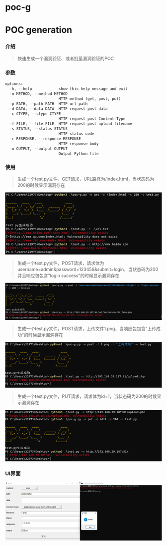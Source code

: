 # poc-g
# POC generation

### 介绍

> 快速生成一个漏洞验证、或者批量漏洞验证的POC

### 参数

```
options:
  -h, --help            show this help message and exit
  -m METHOD, --method METHOD
                        HTTP method (get, post, put)
  -p PATH, --path PATH  HTTP url path
  -d DATA, --data DATA  HTTP request post data
  -c CTYPE, --ctype CTYPE
                        HTTP request post Content-Type
  -f FILE, --file FILE  HTTP request post upload filename
  -s STATUS, --status STATUS
                        HTTP status code
  -r RESPONSE, --response RESPONSE
                        HTTP response body
  -o OUTPUT, --output OUTPUT
                        Output Python file
```

### 使用

> 生成一个test.py文件，GET请求，URL路径为/index.html，当状态码为200的时候显示漏洞存在

![image-20230328135029845](https://github.com/NewBeginning6/poc-g/blob/main/image-20230328135029845.png)

> 生成一个test.py文件，POST请求，请求体为username=admin&password=123456&submit=login，当状态码为200并且响应包包含"login success"的时候显示漏洞存在

![image-20230329111419602](https://github.com/NewBeginning6/poc-g/blob/main/image-20230329111419602.png)

> 生成一个test.py文件，POST请求，上传文件1.png，当响应包包含"上传成功"的时候显示漏洞存在

![image-20230329112353125](https://github.com/NewBeginning6/poc-g/blob/main/image-20230329112353125.png)

>生成一个test.py文件，PUT请求，请求体为id=1，当状态码为200的时候显示漏洞存在

![image-20230329112941992](https://github.com/NewBeginning6/poc-g/blob/main/image-20230329112941992.png)


### UI界面

![image-20230329162553868](https://github.com/NewBeginning6/poc-g/blob/main/image-20230329162553868.png)
